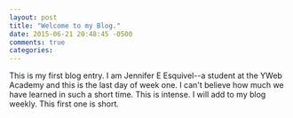 ```yaml
---
layout: post
title: "Welcome to my Blog."
date: 2015-06-21 20:48:45 -0500
comments: true
categories: 
---
```

This is my first blog entry.  I am Jennifer E Esquivel--a student at the YWeb Academy and this is the last day of week one.  I can't believe how much we have learned in such a short time.  This is intense.  I will add to my blog weekly. This first one is short.


